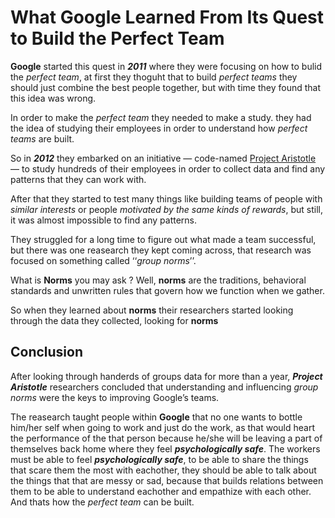 # What Google Learned From Its Quest to Build the Perfect Team

**Google** started this quest in ***2011*** where they were focusing on how to bulid the *perfect team*, at first they thoguht that to build *perfect teams* they should just combine the best people together, but with time they found that this idea was wrong.

In order to make the *perfect team* they needed to make a study.
they had the idea of studying their employees in order to understand how *perfect teams* are built.

So in ***2012*** they embarked on an initiative — code-named [Project Aristotle](https://rework.withgoogle.com/print/guides/5721312655835136/) — to study hundreds of their employees in order to collect data and find any patterns that they can work with.

After that they started to test many things like building teams of people with *similar interests* or people *motivated by the same kinds of rewards*, but still, it was almost impossible to find any patterns. 

They struggled for a long time to figure out what made a team successful, but there was one reasearch they kept coming across, that research was focused on something called ‘‘*group norms*’’.

What is **Norms** you may ask ? Well, **norms** are the traditions, behavioral standards and unwritten rules that govern how we function when we gather.

So when they learned about **norms** their researchers started looking through the data they collected, looking for **norms**

## Conclusion

After looking through handerds of groups data for more than a year, ***Project Aristotle*** researchers concluded that understanding and influencing *group norms* were the keys to improving Google’s teams.

The reasearch taught people within **Google** that no one wants to bottle him/her self when going to work and just do the work, as that would heart the performance of the that person because he/she will be leaving a part of themselves back home where they feel ***psychologically safe***. The workers must be able to feel ***psychologically safe***, to be able to share the things that scare them the most with eachother, they should be able to talk about the things that that are messy or sad, because that builds relations between them to be able to understand eachother and empathize with each other. And thats how the *perfect team* can be built.

